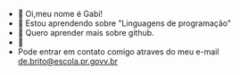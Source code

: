 - 👋 Oi,meu nome é Gabi!
- 👀 Estou aprendendo sobre "Linguagens de programação"
- 🌱 Quero aprender mais sobre github.
- 💞️ 
- Pode entrar em contato comigo atraves do meu e-mail de.brito@escola.pr.govv.br
<!---
gabrielaaaa20/gabrielaaaa20 is a ✨ special ✨ repository because its `README.md` (this file) appears on your GitHub profile.
You can click the Preview link to take a look at your changes.
--->

